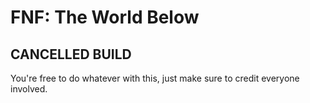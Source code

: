 # FNF: The World Below
## CANCELLED BUILD

You're free to do whatever with this, just make sure to credit everyone involved.
